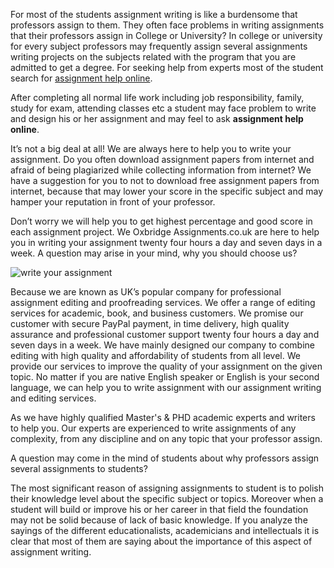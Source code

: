 For most of the students assignment writing is like a burdensome that professors assign to them. They often face problems in writing assignments that their professors assign in College or University? In college or university for every subject professors may frequently assign several assignments writing projects on the subjects related with the program that you are admitted to get a degree. For seeking help from experts most of the student search for [assignment help online](https://oxbridgeassignments.co.uk/blog/assignment-help-online/). 

After completing all normal life work including job responsibility, family, study for exam, attending classes etc a student may face problem to write and design his or her assignment and may feel to ask **assignment help online**. 

It’s not a big deal at all! We are always here to help you to write your assignment. Do you often download assignment papers from internet and afraid of being plagiarized while collecting information from internet? We have a suggestion for you to not to download free assignment papers from internet, because that may lower your score in the specific subject and may hamper your reputation in front of your professor.

Don’t worry we will help you to get highest percentage and good score in each assignment project. We Oxbridge Assignments.co.uk are here to help you in writing your assignment twenty four hours a day and seven days in a week. A question may arise in your mind, why you should choose us?

![write your assignment](https://oxbridgeassignments.co.uk/blog/wp-content/uploads/2018/07/assignment-help-online.jpg)

Because we are known as UK’s popular company for professional assignment editing and proofreading services. We offer a range of editing services for academic, book, and business customers. We promise our customer with secure PayPal payment, in time delivery, high quality assurance and professional customer support twenty four hours a day and seven days in a week. We have mainly designed our company to combine editing with high quality and affordability of students from all level. We provide our services to improve the quality of your assignment on the given topic. No matter if you are native English speaker or English is your second language, we can help you to write assignment with our assignment writing and editing services.

As we have highly qualified Master's & PHD academic experts and writers to help you. Our experts are experienced to write assignments of any complexity, from any discipline and on any topic that your professor assign.

A question may come in the mind of students about why professors assign several assignments to students?

The most significant reason of assigning assignments to student is to polish their knowledge level about the specific subject or topics. Moreover when a student will build or improve his or her career in that field the foundation may not be solid because of lack of basic knowledge. If you analyze the sayings of the different educationalists, academicians and intellectuals it is clear that most of them are saying about the importance of this aspect of assignment writing. 
